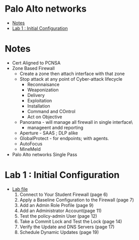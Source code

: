 <h1>Palo Alto networks</h1>

<!-- TOC -->

- [Notes](#notes)
- [Lab 1 : Initial Configuration](#lab-1--initial-configuration)

<!-- /TOC -->

# Notes
* Cert Aligned to PCNSA
* Zone Based Firewall
  * Create a zone then attach interface with that zone
  * Stop attack at any point of Cyber-attack lifecycle
    * Reconnaisance
    * Weaponization
    * Delivery
    * Exploitation
    * Installation
    * Command and COntrol
    * Act on Objective
  * Panorama - will manage all firewall in single interface\
    * manageent andd reporting
  * Aperture - SAAS ; DLP alike
  * GlobalProtect - for endpoints; with agents.
  * AutoFocus
  * MineMeld
* Palo Alto networks Single Pass



# Lab 1 : Initial Configuration
* [Lab file](PAN9_EDU210_Lab_1.pdf)
  1. Connect to Your Student Firewall (page 6)
  2. Apply a Baseline Configuration to the Firewall (page 7)
  3. Add an Admin Role Profile (page 9)
  4. Add an Administrator Account(page 11)
  5. Test the policy-admin User (page 12)
  6. Take a Commit Lock and Test the Lock (page 14)
  7. Verify the Update and DNS Servers (page 17)
  8. Schedule Dynamic Updates (page 19)





